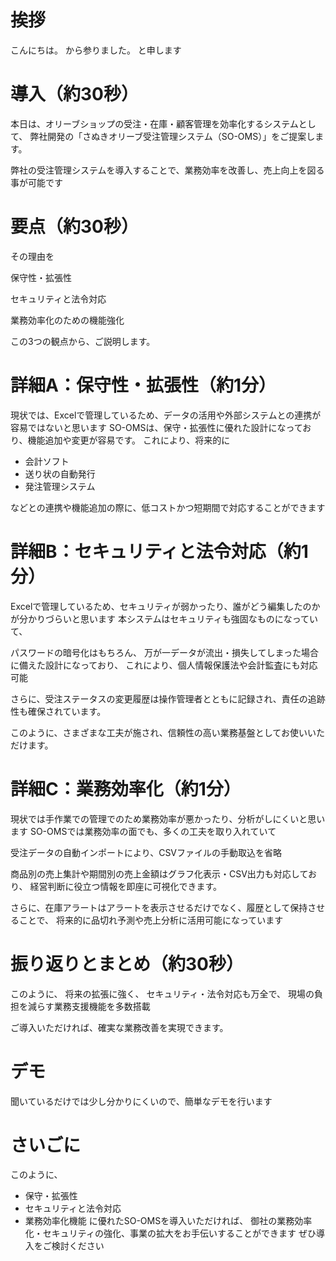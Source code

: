 # 挨拶
こんにちは。
から参りました。
と申します

# 導入（約30秒）
本日は、オリーブショップの受注・在庫・顧客管理を効率化するシステムとして、
弊社開発の「さぬきオリーブ受注管理システム（SO-OMS）」をご提案します。

弊社の受注管理システムを導入することで、業務効率を改善し、売上向上を図る事が可能です

# 要点（約30秒）
その理由を

保守性・拡張性

セキュリティと法令対応

業務効率化のための機能強化

この3つの観点から、ご説明します。

# 詳細A：保守性・拡張性（約1分）
現状では、Excelで管理しているため、データの活用や外部システムとの連携が容易ではないと思います
SO-OMSは、保守・拡張性に優れた設計になっており、機能追加や変更が容易です。
これにより、将来的に

- 会計ソフト
- 送り状の自動発行
- 発注管理システム

などとの連携や機能追加の際に、低コストかつ短期間で対応することができます
# 詳細B：セキュリティと法令対応（約1分）
Excelで管理しているため、セキュリティが弱かったり、誰がどう編集したのかが分かりづらいと思います
本システムはセキュリティも強固なものになっていて、

パスワードの暗号化はもちろん、
万が一データが流出・損失してしまった場合に備えた設計になっており、
これにより、個人情報保護法や会計監査にも対応可能

さらに、受注ステータスの変更履歴は操作管理者とともに記録され、責任の追跡性も確保されています。

このように、さまざまな工夫が施され、信頼性の高い業務基盤としてお使いいただけます。
# 詳細C：業務効率化（約1分）
現状では手作業での管理でのため業務効率が悪かったり、分析がしにくいと思います
SO-OMSでは業務効率の面でも、多くの工夫を取り入れていて

受注データの自動インポートにより、CSVファイルの手動取込を省略

商品別の売上集計や期間別の売上金額はグラフ化表示・CSV出力も対応しており、
経営判断に役立つ情報を即座に可視化できます。

さらに、在庫アラートはアラートを表示させるだけでなく、履歴として保持させることで、
将来的に品切れ予測や売上分析に活用可能になっています

# 振り返りとまとめ（約30秒）
このように、
将来の拡張に強く、
セキュリティ・法令対応も万全で、
現場の負担を減らす業務支援機能を多数搭載

ご導入いただければ、確実な業務改善を実現できます。
# デモ
聞いているだけでは少し分かりにくいので、簡単なデモを行います
# さいごに
このように、
- 保守・拡張性
- セキュリティと法令対応
- 業務効率化機能
に優れたSO-OMSを導入いただければ、
御社の業務効率化・セキュリティの強化、事業の拡大をお手伝いすることができます
ぜひ導入をご検討ください
